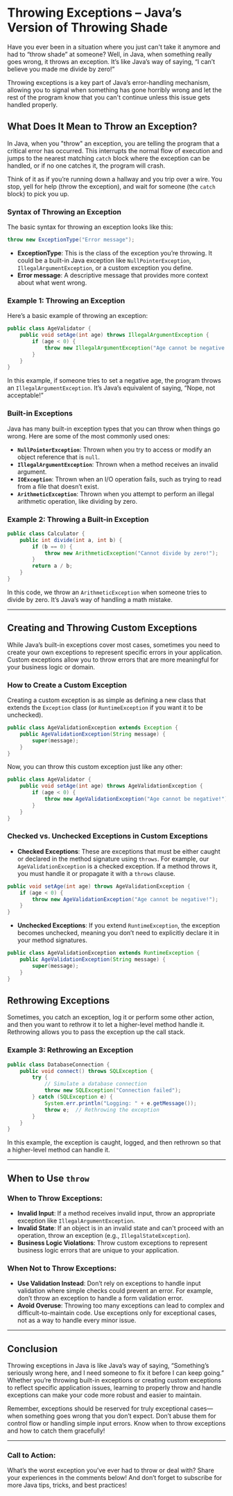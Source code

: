# Throwing Exceptions – Java’s Version of Throwing Shade

Have you ever been in a situation where you just can't take it anymore and had to “throw shade” at someone? Well, in Java, when something really goes wrong, it throws an exception. It’s like Java’s way of saying, “I can’t believe you made me divide by zero!”

Throwing exceptions is a key part of Java’s error-handling mechanism, allowing you to signal when something has gone horribly wrong and let the rest of the program know that you can't continue unless this issue gets handled properly.

## What Does It Mean to Throw an Exception?

In Java, when you "throw" an exception, you are telling the program that a critical error has occurred. This interrupts the normal flow of execution and jumps to the nearest matching `catch` block where the exception can be handled, or if no one catches it, the program will crash.

Think of it as if you’re running down a hallway and you trip over a wire. You stop, yell for help (throw the exception), and wait for someone (the `catch` block) to pick you up.

### Syntax of Throwing an Exception

The basic syntax for throwing an exception looks like this:

``` java
throw new ExceptionType("Error message");
```

- **ExceptionType**: This is the class of the exception you’re throwing. It could be a built-in Java exception like `NullPointerException`, `IllegalArgumentException`, or a custom exception you define.
- **Error message**: A descriptive message that provides more context about what went wrong.

### Example 1: Throwing an Exception

Here’s a basic example of throwing an exception:

``` java
public class AgeValidator {
    public void setAge(int age) throws IllegalArgumentException {
        if (age < 0) {
            throw new IllegalArgumentException("Age cannot be negative!");
        }
    }
}
```

In this example, if someone tries to set a negative age, the program throws an `IllegalArgumentException`. It’s Java’s equivalent of saying, “Nope, not acceptable!”

### Built-in Exceptions

Java has many built-in exception types that you can throw when things go wrong. Here are some of the most commonly used ones:

- **`NullPointerException`**: Thrown when you try to access or modify an object reference that is `null`.
- **`IllegalArgumentException`**: Thrown when a method receives an invalid argument.
- **`IOException`**: Thrown when an I/O operation fails, such as trying to read from a file that doesn’t exist.
- **`ArithmeticException`**: Thrown when you attempt to perform an illegal arithmetic operation, like dividing by zero.

### Example 2: Throwing a Built-in Exception

``` java
public class Calculator {
    public int divide(int a, int b) {
        if (b == 0) {
            throw new ArithmeticException("Cannot divide by zero!");
        }
        return a / b;
    }
}
```

In this code, we throw an `ArithmeticException` when someone tries to divide by zero. It’s Java’s way of handling a math mistake.

---

## Creating and Throwing Custom Exceptions

While Java’s built-in exceptions cover most cases, sometimes you need to create your own exceptions to represent specific errors in your application. Custom exceptions allow you to throw errors that are more meaningful for your business logic or domain.

### How to Create a Custom Exception

Creating a custom exception is as simple as defining a new class that extends the `Exception` class (or `RuntimeException` if you want it to be unchecked).

``` java
public class AgeValidationException extends Exception {
    public AgeValidationException(String message) {
        super(message);
    }
}
```

Now, you can throw this custom exception just like any other:
``` java
public class AgeValidator {
    public void setAge(int age) throws AgeValidationException {
        if (age < 0) {
            throw new AgeValidationException("Age cannot be negative!");
        }
    }
}
```

### Checked vs. Unchecked Exceptions in Custom Exceptions

- **Checked Exceptions**: These are exceptions that must be either caught or declared in the method signature using `throws`. For example, our `AgeValidationException` is a checked exception. If a method throws it, you must handle it or propagate it with a `throws` clause.

```java
public void setAge(int age) throws AgeValidationException {
    if (age < 0) {
        throw new AgeValidationException("Age cannot be negative!");
    }
}
```

- **Unchecked Exceptions**: If you extend `RuntimeException`, the exception becomes unchecked, meaning you don’t need to explicitly declare it in your method signatures.
```java
public class AgeValidationException extends RuntimeException {
    public AgeValidationException(String message) {
        super(message);
    }
}
```

## Rethrowing Exceptions

Sometimes, you catch an exception, log it or perform some other action, and then you want to rethrow it to let a higher-level method handle it. Rethrowing allows you to pass the exception up the call stack.

### Example 3: Rethrowing an Exception
```java
public class DatabaseConnection {
    public void connect() throws SQLException {
        try {
            // Simulate a database connection
            throw new SQLException("Connection failed");
        } catch (SQLException e) {
            System.err.println("Logging: " + e.getMessage());
            throw e;  // Rethrowing the exception
        }
    }
}
```
In this example, the exception is caught, logged, and then rethrown so that a higher-level method can handle it.

---

## When to Use `throw`

### When to Throw Exceptions:

- **Invalid Input**: If a method receives invalid input, throw an appropriate exception like `IllegalArgumentException`.
- **Invalid State**: If an object is in an invalid state and can't proceed with an operation, throw an exception (e.g., `IllegalStateException`).
- **Business Logic Violations**: Throw custom exceptions to represent business logic errors that are unique to your application.

### When Not to Throw Exceptions:

- **Use Validation Instead**: Don’t rely on exceptions to handle input validation where simple checks could prevent an error. For example, don’t throw an exception to handle a form validation error.
- **Avoid Overuse**: Throwing too many exceptions can lead to complex and difficult-to-maintain code. Use exceptions only for exceptional cases, not as a way to handle every minor issue.

---

## Conclusion

Throwing exceptions in Java is like Java’s way of saying, “Something’s seriously wrong here, and I need someone to fix it before I can keep going.” Whether you’re throwing built-in exceptions or creating custom exceptions to reflect specific application issues, learning to properly throw and handle exceptions can make your code more robust and easier to maintain.

Remember, exceptions should be reserved for truly exceptional cases—when something goes wrong that you don’t expect. Don’t abuse them for control flow or handling simple input errors. Know when to throw exceptions and how to catch them gracefully!

---

### Call to Action:

What’s the worst exception you’ve ever had to throw or deal with? Share your experiences in the comments below! And don’t forget to subscribe for more Java tips, tricks, and best practices!